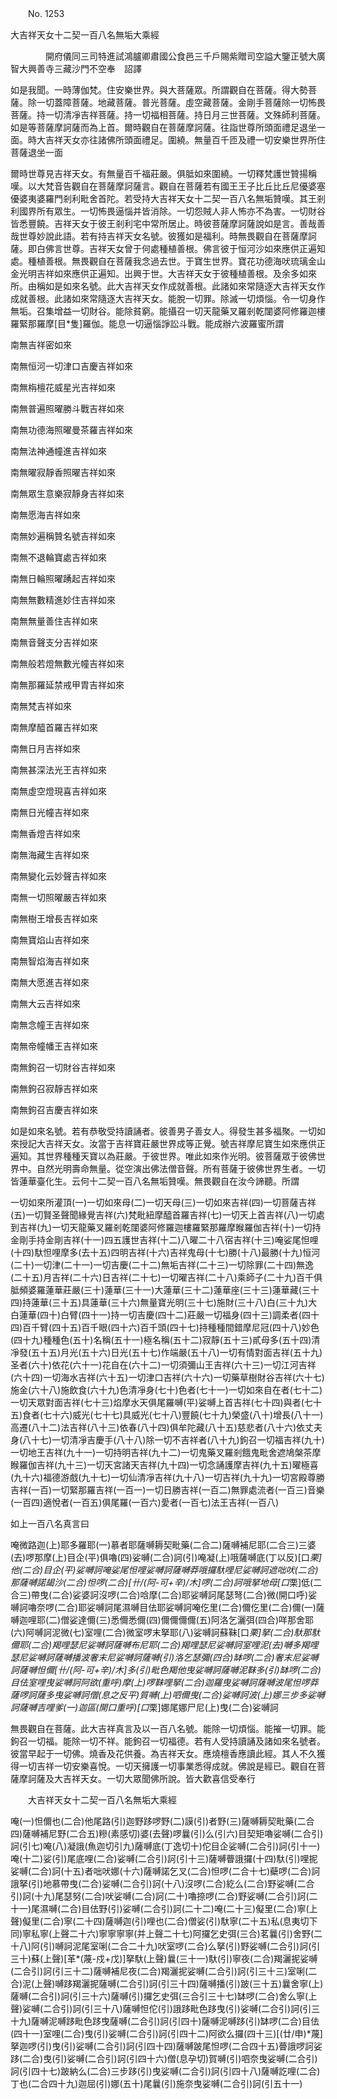 ﻿　　No. 1253

大吉祥天女十二契一百八名無垢大乘經

　　　　開府儀同三司特進試鴻臚卿肅國公食邑三千戶賜紫贈司空謚大鑒正號大廣智大興善寺三藏沙門不空奉　詔譯


如是我聞。一時薄伽梵。住安樂世界。與大菩薩眾。所謂觀自在菩薩。得大勢菩薩。除一切蓋障菩薩。地藏菩薩。普光菩薩。虛空藏菩薩。金剛手菩薩除一切怖畏菩薩。持一切清凈吉祥菩薩。持一切福相菩薩。持日月三世菩薩。文殊師利菩薩。如是等菩薩摩訶薩而為上首。爾時觀自在菩薩摩訶薩。往詣世尊所頭面禮足退坐一面。時大吉祥天女亦往諸佛所頭面禮足。圍繞。無量百千匝及禮一切安樂世界所住菩薩退坐一面

爾時世尊見吉祥天女。有無量百千福莊嚴。俱胝如來圍繞。一切釋梵護世贊揚稱嘆。以大梵音告觀自在菩薩摩訶薩言。觀自在菩薩若有國王王子比丘比丘尼優婆塞優婆夷婆羅門剎利毗舍首陀。若受持大吉祥天女十二契一百八名無垢贊嘆。其王剎利國界所有眾生。一切怖畏逼惱并皆消除。一切怨賊人非人怖亦不為害。一切財谷皆悉豐饒。吉祥天女于彼王剎利宅中常所居止。時彼菩薩摩訶薩說如是言。善哉善哉世尊妙說此語。若有持吉祥天女名號。彼獲如是福利。時無畏觀自在菩薩摩訶薩。即白佛言世尊。吉祥天女曾于何處種植善根。佛言彼于恒河沙如來應供正遍知處。種植善根。無畏觀自在菩薩我念過去世。于寶生世界。寶花功德海吠琉璃金山金光明吉祥如來應供正遍知。出興于世。大吉祥天女于彼種植善根。及余多如來所。由稱如是如來名號。此大吉祥天女作成就善根。此諸如來常隨逐大吉祥天女作成就善根。此諸如來常隨逐大吉祥天女。能脫一切罪。除滅一切煩惱。令一切身作無垢。召集增益一切財谷。能除貧窮。能攝召一切天龍藥叉羅剎乾闥婆阿修羅迦樓羅緊那羅摩[目*隻]羅伽。能息一切逼惱諍訟斗戰。能成辦六波羅蜜所謂

南無吉祥密如來

南無恒河一切津口吉慶吉祥如來

南無栴檀花威星光吉祥如來

南無普遍照曜勝斗戰吉祥如來

南無功德海照曜曼茶羅吉祥如來

南無法神通幢進吉祥如來

南無曜寂靜香照曜吉祥如來

南無眾生意樂寂靜身吉祥如來

南無愿海吉祥如來

南無妙遍稱贊名號吉祥如來

南無不退輪寶處吉祥如來

南無日輪照曜踴起吉祥如來

南無無數精進妙住吉祥如來

南無無量善住吉祥如來

南無音聲支分吉祥如來

南無般若燈無數光幢吉祥如來

南無那羅延禁戒甲胄吉祥如來

南無梵吉祥如來

南無摩醯首羅吉祥如來

南無日月吉祥如來

南無甚深法光王吉祥如來

南無虛空燈現喜吉祥如來

南無日光幢吉祥如來

南無香燈吉祥如來

南無海藏生吉祥如來

南無變化云妙聲吉祥如來

南無一切照曜嚴吉祥如來

南無樹王增長吉祥如來

南無寶焰山吉祥如來

南無智焰海吉祥如來

南無大愿進吉祥如來

南無大云吉祥如來

南無念幢王吉祥如來

南無帝幢幡王吉祥如來

南無鉤召一切財谷吉祥如來

南無鉤召寂靜吉祥如來

南無鉤召吉慶吉祥如來

如是如來名號。若有恭敬受持讀誦者。彼善男子善女人。得發生甚多福聚。一切如來授記大吉祥天女。汝當于吉祥寶莊嚴世界成等正覺。號吉祥摩尼寶生如來應供正遍知。其世界種種天寶以為莊嚴。于彼世界。唯此如來作光明。彼菩薩眾于彼佛世界中。自然光明壽命無量。從空演出佛法僧音聲。所有菩薩于彼佛世界生者。一切皆蓮華臺化生。云何十二契一百八名無垢贊嘆。無畏觀自在汝今諦聽。所謂

一切如來所灌頂(一)一切如來母(二)一切天母(三)一切如來吉祥(四)一切菩薩吉祥(五)一切賢圣聲聞緣覺吉祥(六)梵毗紐摩醯首羅吉祥(七)一切天上首吉祥(八)一切處到吉祥(九)一切天龍藥叉羅剎乾闥婆阿修羅迦樓羅緊那羅摩睺羅伽吉祥(十)一切持金剛手持金剛吉祥(十一)四五護世吉祥(十二)八曜二十八宿吉祥(十三)唵娑尾怛哩(十四)馱怛哩摩多(去十五)四明吉祥(十六)吉祥鬼母(十七)勝(十八)最勝(十九)恒河(二十)一切津(二十一)一切吉慶(二十二)無垢吉祥(二十三)一切除罪(二十四)無逸(二十五)月吉祥(二十六)日吉祥(二十七)一切曜吉祥(二十八)乘師子(二十九)百千俱胝頻婆羅蓮華莊嚴(三十)蓮華(三十一)大蓮華(三十二)蓮華座(三十三)蓮華藏(三十四)持蓮華(三十五)具蓮華(三十六)無量寶光明(三十七)施財(三十八)白(三十九)大白蓮華(四十)白臂(四十一)持一切吉慶(四十二)莊嚴一切福身(四十三)調柔者(四十四)百千臂(四十五)百千眼(四十六)百千頭(四十七)持種種間錯摩尼冠(四十八)妙色(四十九)種種色(五十)名稱(五十一)極名稱(五十二)寂靜(五十三)貳母多(五十四)清凈發(五十五)月光(五十六)日光(五十七)作端嚴(五十八)一切有情對面吉祥(五十九)圣者(六十)依花(六十一)花自在(六十二)一切須彌山王吉祥(六十三)一切江河吉祥(六十四)一切海水吉祥(六十五)一切津口吉祥(六十六)一切藥草樹財谷吉祥(六十七)施金(六十八)施飲食(六十九)色清凈身(七十)色者(七十一)一切如來自在者(七十二)一切天眾對面吉祥(七十三)焰摩水天俱尾羅嚩(平)娑嚩上首吉祥(七十四)與者(七十五)食者(七十六)威光(七十七)具威光(七十八)豐饒(七十九)榮盛(八十)增長(八十一)高遷(八十二)法吉祥(八十三)依春(八十四)俱牟陀藏(八十五)慈悲者(八十六)依丈夫身(八十七)一切清凈吉慶手(八十八)除一切不吉祥者(八十九)鉤召一切福吉祥(九十)一切地王吉祥(九十一)一切持明吉祥(九十二)一切鬼藥叉羅剎餓鬼毗舍遮鳩槃茶摩睺羅伽吉祥(九十三)一切天宮諸天吉祥(九十四)一切念誦護摩吉祥(九十五)曜極喜(九十六)福德游戲(九十七)一切仙清凈吉祥(九十八)一切吉祥(九十九)一切宮殿尊勝吉祥(一百)一切緊那羅吉祥(一百一)一切日勝吉祥(一百二)無罪處流者(一百三)音樂(一百四)適悅者(一百五)俱尾羅(一百六)愛者(一百七)法王吉祥(一百八)

如上一百八名真言曰

唵微路迦(上)耶多羅耶(一)慕者耶薩嚩耨契毗藥(二合二)薩嚩補尼耶(二合三)三婆(去)啰那摩(上)目企(平)俱嚕(四)娑嚩(二合)訶(引)唵凝(上)哦薩嚩底(丁以反)[口*栗]他(二合)目企(平)娑嚩訶唵娑尾怛哩娑嚩訶薩嚩莽哦攞馱哩尼娑嚩訶遮咄吠(二合)那薩嚩諾朅沙(二合)怛啰(二合)[卄/(阿-可+辛)/木]啰(二合)訶哦拏地母[口*栗]低(二合三)帶曳(二合)娑婆訶沒啰(二合)唅摩(二合)耶娑嚩訶尾瑟弩(二合)微(開口呼)娑嚩訶嚕奈啰(二合)耶娑嚩訶尾濕嚩目佉耶娑嚩訶唵仡里(二合)儞仡里(二合)儞(一)薩嚩迦哩耶(二)僧娑達儞(三)悉儞悉儞(四)儞儞儞儞(五)阿洛乞灑弭(四合)咩那舍耶(六)阿嚩訶泥微(七)室哩(二合)微室啰末拏耶(八)娑嚩訶蘇靺[口*栗]拏(二合)馱那馱儞耶(二合)羯哩瑟尼娑嚩訶薩嚩布尼耶(二合)羯哩瑟尼娑嚩訶室哩泥(去)嚩多羯哩瑟尼娑嚩訶薩嚩播波奢末尼娑嚩訶薩嚩(引)洛乞瑟彌(四合)缽啰(二合)奢末尼娑嚩訶薩嚩怛儞[卄/(阿-可+辛)/木]多(引)毗色羯他曳娑嚩訶薩嚩泥靺多(引)缽啰(二合)目佉室哩曳娑嚩訶阿欲(重呼)摩(上)啰靺哩拏(二合)迦羅曳娑嚩訶薩嚩波尾怛啰莽薩啰訶薩多曳娑嚩訶僧(息之反平)質嚩(上)呬儞曳(二合)娑嚩訶波(上)娜三步多娑嚩訶薩嚩吉哩爹(一)迦區(開口重呼)[口*栗]娜尾娜尸尼(上)曳(二合)娑嚩訶

無畏觀自在菩薩。此大吉祥真言及以一百八名號。能除一切煩惱。能摧一切罪。能鉤召一切福。能除一切不祥。能鉤召一切福德。若有人受持讀誦及諸如來名號者。彼當早起于一切佛。燒香及花供養。為吉祥天女。應燒檀香應讀此經。其人不久獲得一切吉祥一切安樂喜悅。一切天擁護一切事業悉得成就。佛說是經已。觀自在菩薩摩訶薩及大吉祥天女。一切大眾聞佛所說。皆大歡喜信受奉行



　　大吉祥天女十二契一百八名無垢大乘經

唵(一)怛儞也(二合)他尾路(引)迦野跢啰野(二)謨(引)者野(三)薩嚩耨契毗藥(二合四)薩嚩補尼野(二合五)糝(素感切)婆(去聲)啰曩(引)么(引六)目契矩嚕娑嚩(二合引)訶(引七)唵(八)凝誐(魚迦切引九)薩嚩底(丁逸切十)佗目企娑嚩(二合引)訶(引十一)唵(十二)娑(引)尾底哩(二合)娑嚩(二合引)訶(引十三)薩嚩瞢誐攞(十四)馱(引)哩抳娑嚩(二合)訶(十五)者咄吠娜(十六)薩嚩諾乞叉(二合)怛啰(二合十七)蘗啰(二合)訶誐拏(引)地慕帶曳(二合)娑嚩(二合引)訶(十八)沒啰(二合)紇么(二合)野娑嚩(二合引)訶(十九)尾瑟努(二合)吠娑嚩(二合)訶(二十)嚕捺啰(二合)野娑嚩(二合引)訶(二十一)尾濕嚩(二合)目佉野(引)娑嚩(二合引)訶(二十二)唵(二十三)儗里(二合)寧(上聲)儗里(二合)寧(二十四)薩嚩迦(引)哩也(二合)僧娑(引)馱寧(二十五)私(息夷切下同)寧私寧(上聲二十六)寧寧寧寧(并上聲二十七)阿攞乞史弭(三合)茗曩(引)舍野(二十八)阿(引)嚩訶泥尾室唎(二合二十九)吠室啰(二合)么拏(引)野娑嚩(二合引)訶(引三十)蘇(上聲)[革*(蔑-戍+戊)]拏馱(上聲)曩(三十一)馱(引)寧夜(二合)羯灑抳娑嚩(二合引)訶(引三十二)薩嚩補尼夜(二合)羯灑抳娑嚩(二合引)訶(引三十三)室唎(二合)泥(上聲)嚩跢羯灑抳薩嚩(二合引)訶(引三十四)薩嚩播(引)跛(三十五)曩舍寧(上)薩嚩(二合引)訶(引三十六)薩嚩(引)攞乞史弭(三合引三十七)缽啰(二合)舍么寧(上聲)娑嚩(二合引)訶(引三十八)薩嚩怛佗(引)誐跢毗色跢曳(引)娑嚩(二合引)訶(引三十九)薩嚩泥嚩跢毗色跢曳薩嚩(二合引)訶(引四十)薩嚩泥嚩跢(引)缽啰(二合)目佉(四十一)室哩(二合)曳(引)娑嚩(二合引)訶(引四十二)阿欲么攞(四十三)[(廿/申)*蔑]拏迦啰(引)曳(引)娑嚩(二合引)訶(引四十四)薩嚩跛尾怛啰(二合四十五)瞢誐啰訶娑跢(二合)曳(引)娑嚩(二合引)訶(引四十六)僧(息孕切)賀嚩(引)呬奈曳娑嚩(二合引)訶(引四十七)跛納么(二合)三步跢(引)曳娑嚩(二合引)訶(引四十八)薩嚩訖哩(二合)丁也(二合四十九)迦屈(引)娜(五十)尾曩(引)施奈曳娑嚩(二合引)訶(引五十一)
